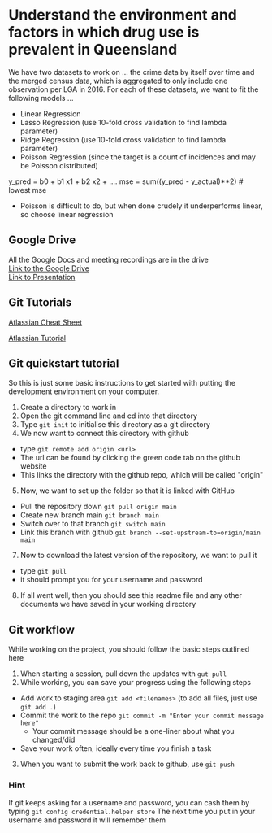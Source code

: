 # Understand the environment and factors in which drug use is prevalent in Queensland

We have two datasets to work on ... the crime data by itself over time and the merged census data, which is aggregated to only include one observation per LGA in 2016. For each of these datasets, we want to fit the following models ...
- Linear Regression  
- Lasso Regression (use 10-fold cross validation to find lambda parameter)  
- Ridge Regression (use 10-fold cross validation to find lambda parameter)  
- Poisson Regression (since the target is a count of incidences and may be Poisson distributed)  

y_pred = b0 + b1 x1 + b2 x2 + ....
mse = sum((y_pred - y_actual)**2) # lowest mse

- Poisson is difficult to do, but when done crudely it underperforms linear, so choose linear regression

## Google Drive
All the Google Docs and meeting recordings are in the drive  
[Link to the Google Drive](https://drive.google.com/drive/folders/1KvkitYDhhV8dDvRbm5zG50Ls9K-Xo2dA?usp=sharing)  
[Link to Presentation](https://docs.google.com/presentation/d/1_wFsb38l6narmrn_Bi5KJJtAfITm1tTUyJ7W4bo_HZA/edit?usp=sharing)

## Git Tutorials

[Atlassian Cheat Sheet](https://www.atlassian.com/git/tutorials/atlassian-git-cheatsheet)

[Atlassian Tutorial](https://www.atlassian.com/git/tutorials)

## Git quickstart tutorial
So this is just some basic instructions to get started with putting the development environment on your computer. 
1. Create a directory to work in
2. Open the git command line and cd into that directory
3. Type `git init` to initialise this directory as a git directory
4. We now want to connect this directory with github
  - type `git remote add origin <url>`
  - The url can be found by clicking the green code tab on the github website
  - This links the directory with the github repo, which will be called "origin"
5. Now, we want to set up the folder so that it is linked with GitHub
  - Pull the repository down `git pull origin main`
  - Create new branch main `git branch main`
  - Switch over to that branch `git switch main`
  - Link this branch with github `git branch --set-upstream-to=origin/main main`
7. Now to download the latest version of the repository, we want to pull it
  - type `git pull`
  - it should prompt you for your username and password
8. If all went well, then you should see this readme file and any other documents we have saved in your working directory

## Git workflow
While working on the project, you should follow the basic steps outlined here
1. When starting a session, pull down the updates with `gut pull`
2. While working, you can save your progress using the following steps
  - Add work to staging area `git add <filenames>` (to add all files, just use `git add .`)
  - Commit the work to the repo `git commit -m "Enter your commit message here"`
    - Your commit message should be a one-liner about what you changed/did
  - Save your work often, ideally every time you finish a task
3. When you want to submit the work back to github, use `git push`

### Hint
If git keeps asking for a username and password, you can cash them by typing 
`git config credential.helper store`
The next time you put in your username and password it will remember them
